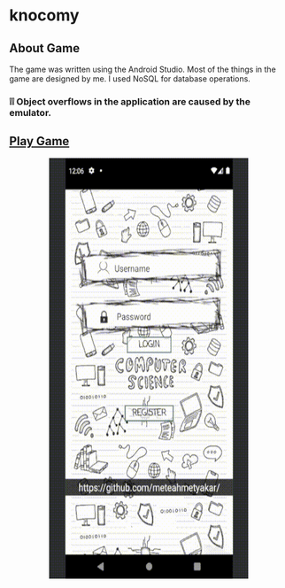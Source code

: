 # knocomy

## About Game
The game was written using the Android Studio. Most of the things in the game are designed by me. I used NoSQL for database operations.


### :grey_exclamation::grey_exclamation: Object overflows in the application are caused by the emulator.

## [Play Game](https://meteahmetyakar.github.io/#knocomy)

<p align="center">
  <img src="https://github.com/meteahmetyakar/knocomy/blob/main/gameplay.gif" width="360" height="760" /> 
</p>


